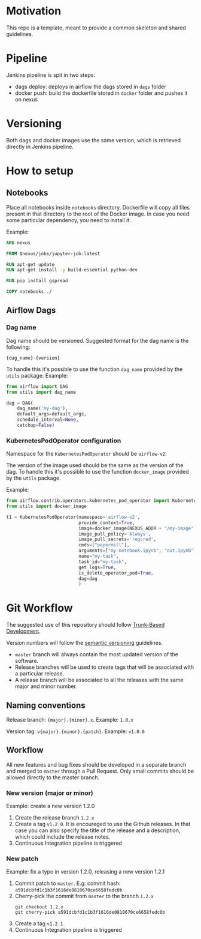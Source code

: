 # Motivation

This repo is a template, meant to provide a common skeleton and shared guidelines.

# Pipeline

Jenkins pipeline is spit in two steps:
- dags deploy: deploys in airflow the dags stored in `dags` folder
- docker push: build the dockerfile stored in `docker` folder and pushes it on nexus

# Versioning

Both dags and docker images use the same version, which is retrieved directly in Jenkins pipeline.

# How to setup

## Notebooks

Place all notebooks inside `notebooks` directory. Dockerfile will copy all files present in that directory to the root of the Docker image.
In case you need some particular dependency, you need to install it.

Example:

```dockerfile
ARG nexus

FROM $nexus/jobs/jupyter-job:latest

RUN apt-get update
RUN apt-get install -y build-essential python-dev

RUN pip install gspread

COPY notebooks ./
```

## Airflow Dags

### Dag name

Dag name should be versioned. Suggested format for the dag name is the following:
```
{dag_name}-{version}
```
To handle this it's possible to use the function `dag_name` provided by the `utils` package.
Example:

```python
from airflow import DAG
from utils import dag_name

dag = DAG(
    dag_name('my-dag'),
    default_args=default_args,
    schedule_interval=None,
    catchup=False)
```

### KubernetesPodOperator configuration

Namespace for the `KubernetesPodOperator` should be `airflow-v2`.

The version of the image used should be the same as the version of the dag. To handle this it's possible to use the function `docker_image` provided by the `utils` package.

Example:

```python
from airflow.contrib.operators.kubernetes_pod_operator import KubernetesPodOperator
from utils import docker_image

t1 = KubernetesPodOperator(namespace='airflow-v2',
                           provide_context=True,
                           image=docker_image(NEXUS_ADDR + "/my-image"),
                           image_pull_policy='Always',
                           image_pull_secrets='regcred',
                           cmds=["papermill"],
                           arguments=["my-notebook.ipynb", "out.ipynb"],
                           name="my-task",
                           task_id="my-task",
                           get_logs=True,
                           is_delete_operator_pod=True,
                           dag=dag
                           )

```

# Git Workflow

The suggested use of this repository should follow [Trunk-Based Development](https://trunkbaseddevelopment.com/).

Version numbers will follow the [semantic versioning](https://semver.org) guidelines.

- `master` branch will always contain the most updated version of the software.
- Release branches will be used to create tags that will be associated with a particular release.
- A release branch will be associated to all the releases with the same major and minor number.

## Naming conventions

Release branch: `{major}.{minor}.x`. Example: `1.0.x`

Version tag: `v{major}.{minor}.{patch}`. Example: `v1.0.0`

## Workflow

All new features and bug fixes should be developed in a separate branch and merged to `master` through a Pull Request. Only small commits should be allowed directly to the master branch.

### New version (major or minor)

Example: create a new version 1.2.0

1. Create the release branch `1.2.x`
2. Create a tag `v1.2.0`. It is encoureged to use the Github releases. In that case you can also specify the title of the release and a description, which could include the release notes. 
3. Continuous Integration pipeline is triggered

### New patch

Example: fix a typo in version 1.2.0, releasing a new version 1.2.1

1. Commit patch to `master`. E.g. commit hash: `a591dcbfd1c1b3f1616de0810670ce6658fedc0b`
2. Cherry-pick the commit from `master` to the branch `1.2.x`
    ```shell
    git checkout 1.2.x
    git cherry-pick a591dcbfd1c1b3f1616de0810670ce6658fedc0b
    ```
3. Create a tag `v1.2.1`
4. Continuous Integration pipeline is triggered



